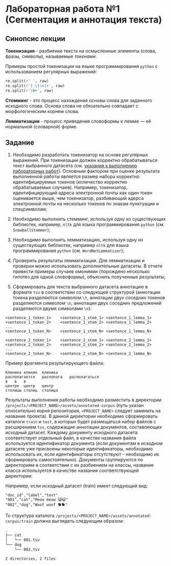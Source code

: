 # Лабораторная работа №1 (Сегментация и аннотация текста)

## Синопсис лекции

**Токенизация** - разбиение текста на осмысленные элементы (слова, фразы, символы), называемые *токенами*.

Примеры простой токенизации на языке программирования `python` с использованием регулярных выражений:

```py
re.split(r' ', raw) 
re.split(r'[ \t\n]+', raw) 
re.split(r'\W+', raw)
```

**Стемминг** - это процесс нахождения основы слова для заданного исходного слова. Основа слова не обязательно совпадает с морфологическим корнем слова.

**Лемматизация** - процесс приведения словоформы к лемме — её нормальной (словарной) форме.

## Задание

1. Необходимо разработать токенизатор на основе регулярных выражений. При токенизации должен корректно обрабатываться текст выбранного датасета (см. [указания к выполнению лабораторных работ](../README.md)). Основным фактором при оценке результата выполненной работы является размер набора корректно идентифицируемых токенов (количество корректно обрабатываемых случаев). Например, токенизатор, идентифицирующий адреса электронной почты как один токен оценивается выше, чем токенизатор, разбивающий адерса электронной почты на несколько токенов по знакам пунктуации и спецсимволам;

2. Необходимо выполнить стемминг, используя одну из существующих библиотек, например, `nltk` для языка программирования `python` (см. `SnowballStemmer`);

3. Необходимо выполнить лемматизацию, используя одну из существующих библиотек, например `nltk` для языка программирования `python` (см. `WordNetLemmatizer`);

4. Проверить результаты лемматизации. Для лемматизации и проверки можно использовать дополнительные датасеты. В отчете привести примеры случаев омонимии (порождено несколько гипотез для одной словоформы), объяснить полученные результаты;

5. Сформировать для текста выбранного датасета аннотацию в формате `tsv` в соответствии со следующей структурой (аннотации токена разделяются символом `\t`, аннотации двух соседних токенов разделяются символом `\n`, аннотации двух соседних предложений разделяются двумя символами `\n`):
```tsv
<sentence_1_token_1>	<sentence_1_stem_1> <sentence_1_lemma_1>
<sentence_1_token_2>	<sentence_1_stem_2>	<sentence_1_lemma_2>
...
<sentence_1_token_N>	<sentence_1_stem_N>	<sentence_1_lemma_N>

<sentence_2_token_1>	<sentence_2_stem_1>	<sentence_2_lemma_1>
<sentence_2_token_2>	<sentence_2_stem_2>	<sentence_2_lemma_2>
...
<sentence_2_token_N>	<sentence_2_stem_N>	<sentence_2_lemma_N>
```

Пример фрагмента результирующего файла:
```tsv
Клиника	клиник	клиника	
располагается	располага	располагаться
в	в	в	
центре	центр	центр	
столицы	столиц	столица
```

Результаты выполнения работы необходимо разместить в директории `/projects/<PROJECT_NAME>/assets/annotated-corpus` (путь указан относительно корня репозитория, `<PROJECT_NAME>` следует заменить на название проекта). В данной директории необходимо сформировать каталоги `train` и `test`, в которых будет размещаться набор файлов с расширением `tsv`, содержащие аннотации документов, составляющих исходный датасет. Каждому документу исходного датасета соответствует отдельный файл, в качестве названия файла используется идентификатор документа (если документам в исходном датасете уже присвоены некоторые идентификаторы, необходимо использовать их, если идентификаторы отсутствуют - необходимо их сформировать самостоятельно). Документы группируются по директориям в соответствии с их разбиением на классы, название класса используется в качестве названия соответствующей директории.  

Например, если исходный датасет (train) имеет следующий вид:
```csv
"doc_id","label","text"
"001","cat","Meow meow 😺😺"
"002","dog","Woof woof 🐕🐕"
```

То структура каталога `/projects/<PROJECT_NAME>/assets/annotated-corpus/train` должна выглядеть следующим образом:
```sh
.
├── cat
│   └── 001.tsv
└── dog
    └── 002.tsv

2 directories, 2 files
```
